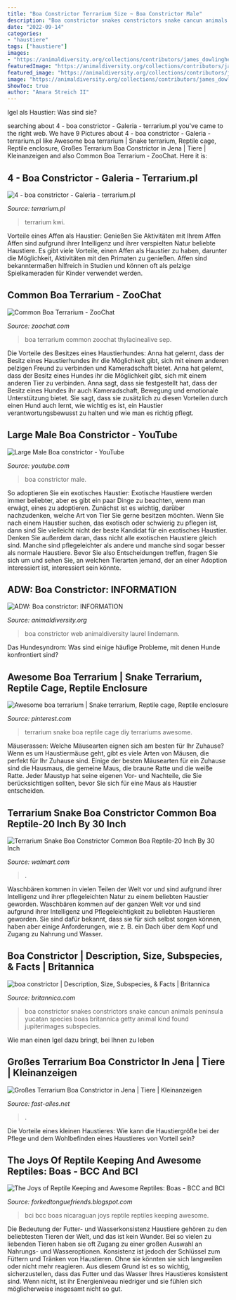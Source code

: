 ```yaml
---
title: "Boa Constrictor Terrarium Size ~ Boa Constrictor Male"
description: "Boa constrictor snakes constrictors snake cancun animals peninsula yucatan species boas britannica getty animal kind found jupiterimages subspecies"
date: "2022-09-14"
categories:
- "haustiere"
tags: ["haustiere"]
images:
- "https://animaldiversity.org/collections/contributors/james_dowlinghealey/Bconstrictor1/medium.jpg"
featuredImage: "https://animaldiversity.org/collections/contributors/james_dowlinghealey/Bconstrictor1/medium.jpg"
featured_image: "https://animaldiversity.org/collections/contributors/james_dowlinghealey/Bconstrictor1/medium.jpg"
image: "https://animaldiversity.org/collections/contributors/james_dowlinghealey/Bconstrictor1/medium.jpg"
ShowToc: true
author: "Amara Streich II"
---
```



Igel als Haustier: Was sind sie?

	

		
searching about 4 - boa constrictor - Galeria - terrarium.pl you've came to the right web. We have 9 Pictures about 4 - boa constrictor - Galeria - terrarium.pl like Awesome boa terrarium | Snake terrarium, Reptile cage, Reptile enclosure, Großes Terrarium Boa Constrictor in Jena | Tiere | Kleinanzeigen and also Common Boa Terrarium - ZooChat. Here it is:
		
    
## 4 - Boa Constrictor - Galeria - Terrarium.pl

<img loading=lazy src="https://www.terrarium.pl/uploads/gallery/album_1274/gallery_46226_1274_206596.jpg" onerror="this.onerror=null;this.src='https://tse1.mm.bing.net/th?id=OIP.UoZTFeS7Pt_QSGbeo8qpMAHaFj&amp;pid=15.1';" alt="4 - boa constrictor - Galeria - terrarium.pl">

_Source: terrarium.pl_

>terrarium kwi. 

	

Vorteile eines Affen als Haustier: Genießen Sie Aktivitäten mit Ihrem Affen
Affen sind aufgrund ihrer Intelligenz und ihrer verspielten Natur beliebte Haustiere. Es gibt viele Vorteile, einen Affen als Haustier zu haben, darunter die Möglichkeit, Aktivitäten mit den Primaten zu genießen. Affen sind bekanntermaßen hilfreich in Studien und können oft als pelzige Spielkameraden für Kinder verwendet werden.

    
## Common Boa Terrarium - ZooChat

<img loading=lazy src="https://www.zoochat.com/community/media/common-boa-terrarium.417401/full?d=1537908968" onerror="this.onerror=null;this.src='https://tse3.mm.bing.net/th?id=OIP.320wmnJONq8ea0zliBsO5wHaE8&amp;pid=15.1';" alt="Common Boa Terrarium - ZooChat">

_Source: zoochat.com_

>boa terrarium common zoochat thylacinealive sep. 

	

Die Vorteile des Besitzes eines Haustierhundes: Anna hat gelernt, dass der Besitz eines Haustierhundes ihr die Möglichkeit gibt, sich mit einem anderen pelzigen Freund zu verbinden und Kameradschaft bietet.
Anna hat gelernt, dass der Besitz eines Hundes ihr die Möglichkeit gibt, sich mit einem anderen Tier zu verbinden. Anna sagt, dass sie festgestellt hat, dass der Besitz eines Hundes ihr auch Kameradschaft, Bewegung und emotionale Unterstützung bietet. Sie sagt, dass sie zusätzlich zu diesen Vorteilen durch einen Hund auch lernt, wie wichtig es ist, ein Haustier verantwortungsbewusst zu halten und wie man es richtig pflegt.

    
## Large Male Boa Constrictor - YouTube

<img loading=lazy src="http://i.ytimg.com/vi/8FjrmB99f7c/hqdefault.jpg" onerror="this.onerror=null;this.src='https://tse1.mm.bing.net/th?id=OIP.RHs6GNfHa2gwxeZaQcHQggHaFj&amp;pid=15.1';" alt="Large Male Boa constrictor - YouTube">

_Source: youtube.com_

>boa constrictor male. 

	

So adoptieren Sie ein exotisches Haustier:
Exotische Haustiere werden immer beliebter, aber es gibt ein paar Dinge zu beachten, wenn man erwägt, eines zu adoptieren. Zunächst ist es wichtig, darüber nachzudenken, welche Art von Tier Sie gerne besitzen möchten. Wenn Sie nach einem Haustier suchen, das exotisch oder schwierig zu pflegen ist, dann sind Sie vielleicht nicht der beste Kandidat für ein exotisches Haustier. Denken Sie außerdem daran, dass nicht alle exotischen Haustiere gleich sind. Manche sind pflegeleichter als andere und manche sind sogar besser als normale Haustiere. Bevor Sie also Entscheidungen treffen, fragen Sie sich um und sehen Sie, an welchen Tierarten jemand, der an einer Adoption interessiert ist, interessiert sein könnte.

    
## ADW: Boa Constrictor: INFORMATION

<img loading=lazy src="https://animaldiversity.org/collections/contributors/james_dowlinghealey/Bconstrictor1/medium.jpg" onerror="this.onerror=null;this.src='https://tse4.mm.bing.net/th?id=OIP.HSMZ2KHXK_TByTPUyIWWAAHaHH&amp;pid=15.1';" alt="ADW: Boa constrictor: INFORMATION">

_Source: animaldiversity.org_

>boa constrictor web animaldiversity laurel lindemann. 

	

Das Hundesyndrom: Was sind einige häufige Probleme, mit denen Hunde konfrontiert sind?

    
## Awesome Boa Terrarium | Snake Terrarium, Reptile Cage, Reptile Enclosure

<img loading=lazy src="https://i.pinimg.com/736x/16/c6/e3/16c6e387b3d372bd859805fd596ae50f--snake-terrarium-terrariums.jpg" onerror="this.onerror=null;this.src='https://tse1.mm.bing.net/th?id=OIP.L6kbT_NoZ3Q6geezxyUEjgHaFj&amp;pid=15.1';" alt="Awesome boa terrarium | Snake terrarium, Reptile cage, Reptile enclosure">

_Source: pinterest.com_

>terrarium snake boa reptile cage diy terrariums awesome. 

	

Mäuserassen: Welche Mäusearten eignen sich am besten für Ihr Zuhause?
Wenn es um Haustiermäuse geht, gibt es viele Arten von Mäusen, die perfekt für Ihr Zuhause sind. Einige der besten Mäusearten für ein Zuhause sind die Hausmaus, die gemeine Maus, die braune Ratte und die weiße Ratte. Jeder Maustyp hat seine eigenen Vor- und Nachteile, die Sie berücksichtigen sollten, bevor Sie sich für eine Maus als Haustier entscheiden.

    
## Terrarium Snake Boa Constrictor Common Boa Reptile-20 Inch By 30 Inch

<img loading=lazy src="https://i5.walmartimages.com/asr/990b5f04-7fa7-4e7f-a1e8-0248737b330d_1.055a04a925103e8cccf661eaf1d0e18c.jpeg?odnWidth=1000&amp;odnHeight=1000&amp;odnBg=ffffff" onerror="this.onerror=null;this.src='https://tse3.mm.bing.net/th?id=OIP.iabQC74IvMgtW_PbZQYT6wHaHa&amp;pid=15.1';" alt="Terrarium Snake Boa Constrictor Common Boa Reptile-20 Inch By 30 Inch">

_Source: walmart.com_

>. 

	

Waschbären kommen in vielen Teilen der Welt vor und sind aufgrund ihrer Intelligenz und ihrer pflegeleichten Natur zu einem beliebten Haustier geworden.
Waschbären kommen auf der ganzen Welt vor und sind aufgrund ihrer Intelligenz und Pflegeleichtigkeit zu beliebten Haustieren geworden. Sie sind dafür bekannt, dass sie für sich selbst sorgen können, haben aber einige Anforderungen, wie z. B. ein Dach über dem Kopf und Zugang zu Nahrung und Wasser.

    
## Boa Constrictor | Description, Size, Subspecies, &amp; Facts | Britannica

<img loading=lazy src="https://cdn.britannica.com/38/147738-050-9A590751/Boa-constrictor.jpg" onerror="this.onerror=null;this.src='https://tse2.mm.bing.net/th?id=OIP.ZWFoD1i4imLH2z3oeQfCIAHaLG&amp;pid=15.1';" alt="boa constrictor | Description, Size, Subspecies, &amp; Facts | Britannica">

_Source: britannica.com_

>boa constrictor snakes constrictors snake cancun animals peninsula yucatan species boas britannica getty animal kind found jupiterimages subspecies. 

	

Wie man einen Igel dazu bringt, bei Ihnen zu leben

    
## Großes Terrarium Boa Constrictor In Jena | Tiere | Kleinanzeigen

<img loading=lazy src="http://www.fast-alles.net/pictures/289181.jpg" onerror="this.onerror=null;this.src='https://tse1.mm.bing.net/th?id=OIP.-A-CVnbRnsssQyUeRH89kQHaFj&amp;pid=15.1';" alt="Großes Terrarium Boa Constrictor in Jena | Tiere | Kleinanzeigen">

_Source: fast-alles.net_

>. 

	

Die Vorteile eines kleinen Haustieres: Wie kann die Haustiergröße bei der Pflege und dem Wohlbefinden eines Haustieres von Vorteil sein?

    
## The Joys Of Reptile Keeping And Awesome Reptiles: Boas - BCC And BCI

<img loading=lazy src="https://lh4.googleusercontent.com/proxy/5WfUaGjYknK0yKOc6WXyrHLn0TTRxpXXv-zumAxqy1mhYzKzgUW8XGlTbcUDmQ0riSQ1jk0wS2W6OZNTJLlBwXJWtQ=w1200-h630-p-k-no-nu" onerror="this.onerror=null;this.src='https://tse4.mm.bing.net/th?id=OIP.lcYf5DhYzcd0QaV1-7AGAgHaFj&amp;pid=15.1';" alt="The Joys of Reptile Keeping and Awesome Reptiles: Boas - BCC and BCI">

_Source: forkedtonguefriends.blogspot.com_

>bci bcc boas nicaraguan joys reptile reptiles keeping awesome. 

	

Die Bedeutung der Futter- und Wasserkonsistenz
Haustiere gehören zu den beliebtesten Tieren der Welt, und das ist kein Wunder. Bei so vielen zu liebenden Tieren haben sie oft Zugang zu einer großen Auswahl an Nahrungs- und Wasseroptionen. Konsistenz ist jedoch der Schlüssel zum Füttern und Tränken von Haustieren. Ohne sie könnten sie sich langweilen oder nicht mehr reagieren. Aus diesem Grund ist es so wichtig, sicherzustellen, dass das Futter und das Wasser Ihres Haustieres konsistent sind. Wenn nicht, ist ihr Energieniveau niedriger und sie fühlen sich möglicherweise insgesamt nicht so gut.

